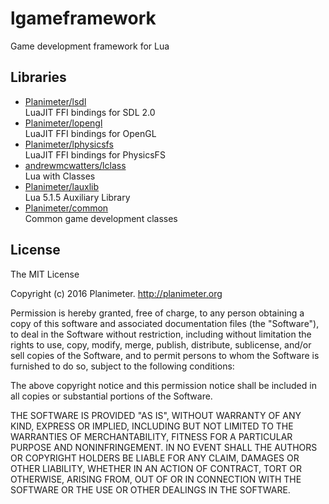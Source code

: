 # lgameframework
Game development framework for Lua

## Libraries

* [Planimeter/lsdl](https://github.com/Planimeter/lsdl)  
LuaJIT FFI bindings for SDL 2.0
* [Planimeter/lopengl](https://github.com/Planimeter/lopengl)  
LuaJIT FFI bindings for OpenGL
* [Planimeter/lphysicsfs](https://github.com/Planimeter/lphysicsfs)  
LuaJIT FFI bindings for PhysicsFS
* [andrewmcwatters/lclass](https://github.com/andrewmcwatters/lclass)  
Lua with Classes
* [Planimeter/lauxlib](https://github.com/Planimeter/lauxlib)  
Lua 5.1.5 Auxiliary Library
* [Planimeter/common](https://github.com/Planimeter/common)  
Common game development classes

## License

The MIT License

Copyright (c) 2016 Planimeter. http://planimeter.org

Permission is hereby granted, free of charge, to any person obtaining a copy
of this software and associated documentation files (the "Software"), to deal
in the Software without restriction, including without limitation the rights
to use, copy, modify, merge, publish, distribute, sublicense, and/or sell
copies of the Software, and to permit persons to whom the Software is
furnished to do so, subject to the following conditions:

The above copyright notice and this permission notice shall be included in
all copies or substantial portions of the Software.

THE SOFTWARE IS PROVIDED "AS IS", WITHOUT WARRANTY OF ANY KIND, EXPRESS OR
IMPLIED, INCLUDING BUT NOT LIMITED TO THE WARRANTIES OF MERCHANTABILITY,
FITNESS FOR A PARTICULAR PURPOSE AND NONINFRINGEMENT. IN NO EVENT SHALL THE
AUTHORS OR COPYRIGHT HOLDERS BE LIABLE FOR ANY CLAIM, DAMAGES OR OTHER
LIABILITY, WHETHER IN AN ACTION OF CONTRACT, TORT OR OTHERWISE, ARISING FROM,
OUT OF OR IN CONNECTION WITH THE SOFTWARE OR THE USE OR OTHER DEALINGS IN
THE SOFTWARE.

